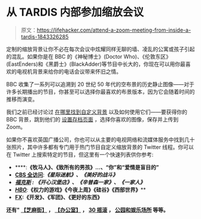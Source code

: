 # 从 TARDIS 内部参加缩放会议

> 原文：<https://lifehacker.com/attend-a-zoom-meeting-from-inside-a-tardis-1843326285>

定制的缩放背景让你不必在每次会议中炫耀同样无聊的墙、凌乱的公寓或孩子引起的混乱。如果你是在 BBC 的《神秘博士》(Doctor Who)、《伦敦东区》(EastEnders)和《黑爵士》(BlackAdder)等节目中长大的，你现在可以用你最喜欢的电视机背景来给你的电话会议带来怀旧之情。



BBC 收集了一系列可以追溯到 20 世纪 50 年代的空布景的历史静止图像——对于许多长期播出的节目，你甚至可以选择你最喜欢的布景版本，因为它会随着时间的推移而演变。

我们之前已经讨论过 [在哪里找到自定义背景](https://lifehacker.com/where-to-find-the-perfect-zoom-video-background-1843269130) 以及如何使用它们——要获得你的 BBC 背景，跳到他们的 [设置存档页面](https://www.bbc.co.uk/archive/empty_sets_collection/zfvy382) ，选择你喜欢的图像，保存并上传到 Zoom。

如果你不喜欢英国广播公司，你也可以从主要的电视网络和流媒体服务中找到几十张照片，其中许多都有专门用于热门节目自定义缩放背景的 Twitter 线程。你可以在 Twitter 上搜索特定的节目，但这里有一个快速列表供你参考:

*   [](https://twitter.com/netflix/status/1242244736674443264)****:**《牧马人》、《致所有的男孩》...、“你”和“爱情是盲目的”**
*   **[**CBS 全访问**](https://twitter.com/CBSAllAccess/status/1244627599789158400)**:***《星际迷航》、《美好的战斗》***
*   ***[**福克斯**](https://twitter.com/FOXTV/status/1242171691121274880) **:** 《开心汉堡店》、《辛普森一家》、《一家人》***
*   ***[**HBO**](https://twitter.com/HBO/status/1247171704956338177)**:***《权力的游戏》《今夜上周》《硅谷》《西部世界》****
*   ****[**FX**](https://twitter.com/FXNetworks/status/1244782650834833408)**:**《开发》、《军团》、《更好的东西》****

****还有" [【芝麻街】](https://twitter.com/sesamestreet/status/1245097008307884033) ， [【办公室】](https://twitter.com/theofficenbc/status/1245468392338755586) ， [30 摇滚](https://twitter.com/nbc30rock/status/1245463432121339905) ， [公园和娱乐场所](https://twitter.com/parksandrecnbc/status/1245468961874927616) 等等。****